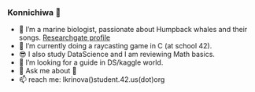 ### Konnichiwa 👋



- 🔭  I’m a marine biologist, passionate about Humpback whales and their songs. [Researchgate profile](https://www.researchgate.net/profile/Lidia_Krinova)
- 🌱  I’m currently doing a raycasting game in C (at school 42).
- :sunglasses: I also study DataScience and I am reviewing Math basics.
- 🤔  I’m looking for a guide in DS/kaggle world.
- 💬  Ask me about :whale2:
- 📫  reach me: lkrinova()student.42.us(dot)org

